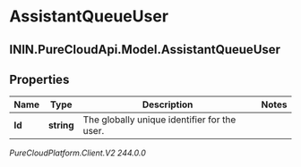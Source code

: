 # AssistantQueueUser

## ININ.PureCloudApi.Model.AssistantQueueUser

## Properties

|Name | Type | Description | Notes|
|------------ | ------------- | ------------- | -------------|
| **Id** | **string** | The globally unique identifier for the user. | |



_PureCloudPlatform.Client.V2 244.0.0_
